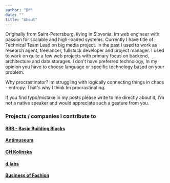 ```yaml
---
author: "DP"
date: ""
title: "About"
---
```


Originally from Saint-Petersburg, living in Slovenia. 
Im web engineer with passion for scalable and high-loaded systems. Currently I have title of Technical Team Lead on big media project. 
In the past I used to work as research agent, freelancer, fullstack developer and project manager.
I used to work on quite a few web projects with primary focus on backend, architecture and data storages.
I don't have preferred technology, In my opinion you have to choose language or specific technology based on your problem. 

Why procrastinator? Im struggling with logically connecting things in chaos - entropy. 
That's why I think Im procrastinating.

If you find typo/mistake in my posts please write to me directly about it, I'm not a native speaker and would appreciate such a gesture from you. 

### Projects / companies I contribute to

#### [BBB - Basic Building Blocks](https://basicbb.com)

#### [Antimuseum](http://www.antimuseum.org/en)

#### [GH Kolinska](https://ghkolinska.si/)

#### [d.labs](https://www.dlabs.io/)

#### [Business of Fashion](https://www.businessoffashion.com/)